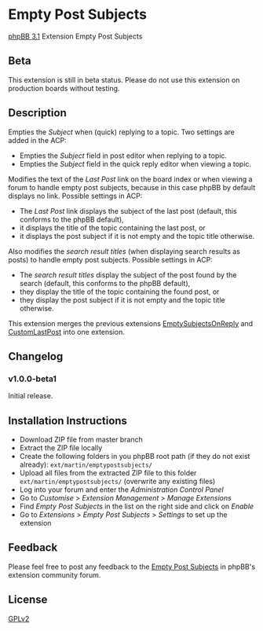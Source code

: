 # Empty Post Subjects

[phpBB 3.1](https://www.phpbb.com/) Extension Empty Post Subjects

## Beta

This extension is still in beta status. Please do not use this extension on production boards without testing.

## Description

Empties the *Subject* when (quick) replying to a topic. Two settings are added in the ACP:
* Empties the *Subject* field in post editor when replying to a topic.
* Empties the *Subject* field in the quick reply editor when viewing a topic.

Modifies the text of the *Last Post* link on the board index or when viewing a forum to handle empty post subjects, because in this case phpBB by default displays no link. Possible settings in ACP:
* The *Last Post* link displays the subject of the last post (default, this conforms to the phpBB default),
* it displays the title of the topic containing the last post, or
* it displays the post subject if it is not empty and the topic title otherwise.

Also modifies the *search result titles* (when displaying search results as posts) to handle empty post subjects. Possible settings in ACP:
* The *search result titles* display the subject of the post found by the search (default, this conforms to the phpBB default),
* they display the title of the topic containing the found post, or
* they display the post subject if it is not empty and the topic title otherwise.

This extension merges the previous extensions [EmptySubjectsOnReply](https://github.com/Mar-tin-G/EmptySubjectsOnReply) and [CustomLastPost](https://github.com/Mar-tin-G/CustomLastPost) into one extension.

## Changelog

### v1.0.0-beta1

Initial release.

## Installation Instructions

* Download ZIP file from master branch
* Extract the ZIP file locally
* Create the following folders in you phpBB root path (if they do not exist already): `ext/martin/emptypostsubjects/`
* Upload all files from the extracted ZIP file to this folder `ext/martin/emptypostsubjects/` (overwrite any existing files)
* Log into your forum and enter the *Administration Control Panel*
* Go to *Customise* > *Extension Management* > *Manage Extensions*
* Find *Empty Post Subjects* in the list on the right side and click on *Enable*
* Go to *Extensions* > *Empty Post Subjects* > *Settings* to set up the extension

## Feedback

Please feel free to post any feedback to the [Empty Post Subjects](https://www.phpbb.com/community/viewtopic.php?f=456&t=2287691) in phpBB's extension community forum.

## License

[GPLv2](license.txt)

